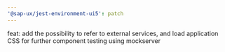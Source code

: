 ```yaml
---
'@sap-ux/jest-environment-ui5': patch
---
```


feat: add the possibility to refer to external services, and load application CSS for further component testing using mockserver
